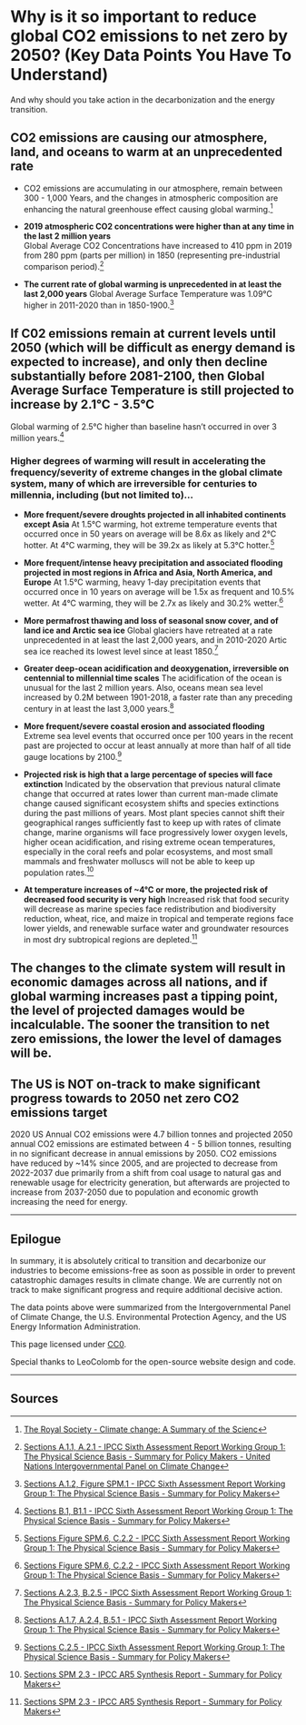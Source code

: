 # Why is it so important to reduce global CO2 emissions to net zero by 2050? (Key Data Points You Have To Understand)

And why should you take action in the decarbonization and the energy transition.

## CO2 emissions are causing our atmosphere, land, and oceans to warm at an unprecedented rate

* CO2 emissions are accumulating in our atmosphere, remain between 300 - 1,000 Years, and the changes in atmospheric composition are enhancing the natural greenhouse effect causing global warming.[^1]

* **2019 atmospheric CO2 concentrations were higher than at any time in the last 2 million years**  
Global Average CO2 Concentrations have increased to 410 ppm in 2019 from 280 ppm (parts per million) in 1850 (representing pre-industrial comparison period).[^2]

* **The current rate of global warming is unprecedented in at least the last 2,000 years**
Global Average Surface Temperature was 1.09°C  higher in 2011-2020 than in 1850-1900.[^3]

## If C02 emissions remain at current levels until 2050 (which will be difficult as energy demand is expected to increase), and only then decline substantially before 2081-2100, then Global Average Surface Temperature is still projected to increase by 2.1°C - 3.5°C
Global warming of 2.5°C higher than baseline hasn’t occurred in over 3 million years.[^4]

### Higher degrees of warming will result in accelerating the frequency/severity of extreme changes in the global climate system, many of which are irreversible for centuries to millennia, including (but not limited to)…

* **More frequent/severe droughts projected in all inhabited continents except Asia**
At 1.5°C warming, hot extreme temperature events that occurred once in 50 years on average will be 8.6x as likely and 2°C hotter. At 4°C warming, they will be 39.2x as likely at 5.3°C hotter.[^5]

* **More frequent/intense heavy precipitation and associated flooding projected in most regions in Africa and Asia, North America, and Europe**
At 1.5°C warming, heavy 1-day precipitation events that occurred once in 10 years on average will be 1.5x as frequent and 10.5% wetter. At 4°C warming, they will be 2.7x as likely and 30.2% wetter.[^6]

* **More permafrost thawing and loss of seasonal snow cover, and of land ice and Arctic sea ice**
Global glaciers have retreated at a rate unprecedented in at least the last 2,000 years, and in 2010-2020 Artic sea ice reached its lowest level since at least 1850.[^7]

* **Greater deep-ocean acidification and deoxygenation, irreversible on centennial to millennial time scales**
The acidification of the ocean is unusual for the last 2 million years. Also, oceans mean sea level increased by 0.2M between 1901-2018, a faster rate than any preceding century in at least the last 3,000 years.[^8]

* **More frequent/severe coastal erosion and associated flooding**
Extreme sea level events that occurred once per 100 years in the recent past are projected to occur at least annually at more than half of all tide gauge locations by 2100.[^9]

* **Projected risk is high that a large percentage of species will face extinction**
Indicated by the observation that previous natural climate change that occurred at rates lower than current man-made climate change caused significant ecosystem shifts and species extinctions during the past millions of years. Most plant species cannot shift their geographical ranges sufficiently fast to keep up with rates of climate change, marine organisms will face progressively lower oxygen levels, higher ocean acidification, and rising extreme ocean temperatures, especially in the coral reefs and polar ecosystems, and most small mammals and freshwater molluscs will not be able to keep up population rates.[^10]

* **At temperature increases of ~4°C or more, the projected risk of decreased food security is very high**
Increased risk that food security will decrease as marine species face redistribution and biodiversity reduction, wheat, rice, and maize in tropical and temperate regions face lower yields, and renewable surface water and groundwater resources in most dry subtropical regions are depleted.[^11]

## The changes to the climate system will result in economic damages across all nations, and if global warming increases past a tipping point, the level of projected damages would be incalculable. The sooner the transition to net zero emissions, the lower the level of damages will be.

## The US is NOT on-track to make significant progress towards to 2050 net zero CO2 emissions target
2020 US Annual CO2 emissions were 4.7 billion tonnes and projected 2050 annual CO2 emissions are estimated between 4 - 5 billion tonnes, resulting in no significant decrease in annual emissions by 2050.  CO2 emissions have reduced by ~14% since 2005, and are projected to decrease from 2022-2037 due primarily from a shift from coal usage to natural gas and renewable usage for electricity generation, but afterwards are projected to increase from 2037-2050 due to population and economic growth increasing the need for energy.

---

## Epilogue
In summary, it is absolutely critical to transition and decarbonize our industries to become emissions-free as soon as possible in order to prevent catastrophic damages results in climate change. We are currently not on track to make significant progress and require additional decisive action.

The data points above were summarized from the Intergovernmental Panel of Climate Change, the U.S. Environmental Protection Agency, and the US Energy Information Administration.

This page licensed under [CC0](https://creativecommons.org/publicdomain/zero/1.0/).

Special thanks to LeoColomb for the open-source website design and code.

---

## Sources
[^1]: [The Royal Society - Climate change: A Summary of the Scienc](https://royalsociety.org/topics-policy/publications/2010/climate-change-summary-science/)

[^2]: [Sections A.1.1, A.2.1 - IPCC Sixth Assessment Report Working Group 1: The Physical Science Basis - Summary for Policy Makers - United Nations Intergovernmental Panel on Climate Change](https://www.ipcc.ch/report/ar6/wg1/)

[^3]: [Sections A.1.2, Figure SPM.1 - IPCC Sixth Assessment Report Working Group 1: The Physical Science Basis - Summary for Policy Makers](https://www.ipcc.ch/report/ar6/wg1/)

[^4]: [Sections B.1, B1.1 - IPCC Sixth Assessment Report Working Group 1: The Physical Science Basis - Summary for Policy Makers](https://www.ipcc.ch/report/ar6/wg1/)

[^5]: [Sections Figure SPM.6, C.2.2  - IPCC Sixth Assessment Report Working Group 1: The Physical Science Basis - Summary for Policy Makers](https://www.ipcc.ch/report/ar6/wg1/)

[^6]: [Sections Figure SPM.6, C.2.2  - IPCC Sixth Assessment Report Working Group 1: The Physical Science Basis - Summary for Policy Makers](https://www.ipcc.ch/report/ar6/wg1/)

[^7]: [Sections A.2.3, B.2.5  - IPCC Sixth Assessment Report Working Group 1: The Physical Science Basis - Summary for Policy Makers](https://www.ipcc.ch/report/ar6/wg1/)

[^8]: [Sections A.1.7, A.2.4, B.5.1  - IPCC Sixth Assessment Report Working Group 1: The Physical Science Basis - Summary for Policy Makers](https://www.ipcc.ch/report/ar6/wg1/)

[^9]: [Sections C.2.5  - IPCC Sixth Assessment Report Working Group 1: The Physical Science Basis - Summary for Policy Makers](https://www.ipcc.ch/report/ar6/wg1/)

[^10]: [Sections SPM 2.3 - IPCC AR5 Synthesis Report - Summary for Policy Makers](https://www.ipcc.ch/report/ar5/syr/)

[^11]: [Sections SPM 2.3 - IPCC AR5 Synthesis Report - Summary for Policy Makers](https://www.ipcc.ch/report/ar5/syr/)
